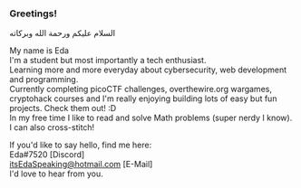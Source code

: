 ### Greetings!
السلام عليكم ورحمة الله وبركاته                                 


My name is Eda                                                                        
I'm a student but most importantly a tech enthusiast.       
Learning more and more everyday about cybersecurity, web development and programming.                                                       
Currently completing picoCTF challenges, overthewire.org wargames, cryptohack courses and I'm really enjoying building lots of easy but fun projects. Check them out! :D                                                                                 
In my free time I like to read and solve Math problems (super nerdy I know). I can also cross-stitch!                                                      
       

If you'd like to say hello, find me here:      
Eda#7520 [Discord]  
itsEdaSpeaking@hotmail.com [E-Mail]                                         
I'd love to hear from you.                                                
<!--
**E-117/E-117** is a ✨ _special_ ✨ repository because its `README.md` (this file) appears on your GitHub profile.

Here are some ideas to get you started:

- 🔭 I’m currently working on ...
- 🌱 I’m currently learning ...
- 👯 I’m looking to collaborate on ...
- 🤔 I’m looking for help with ...
- 💬 Ask me about ...
- 📫 How to reach me: ...
- 😄 Pronouns: ...
- ⚡ Fun fact: ...
-->

